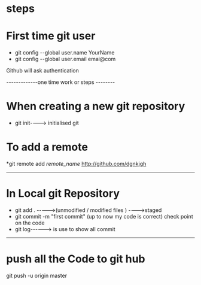 # steps

# First time git user
* git config --global user.name YourName
* git config --global user.email emai@com

Github will ask authentication

-------------one time work or steps --------
# When creating a new git repository
* git init----> initialised git
# To add a remote
*git remote add *remote_name* http://github.com/dgnkjgh

----------------------------

# In Local git Repository
* git add .   ----->(unmodified / modified files ) ---->staged
* git commit -m "first commit" (up to now my code is correct) check point on the code
* git log------> is use to show all commit 
----------------
# push all the Code to git hub
git push -u origin master